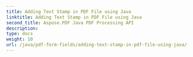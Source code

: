 ```yaml
---
title: Adding Text Stamp in PDF File using Java
linktitle: Adding Text Stamp in PDF File using Java
second_title: Aspose.PDF Java PDF Processing API
description: 
type: docs
weight: 10
url: /java/pdf-form-fields/adding-text-stamp-in-pdf-file-using-java/
---
```

